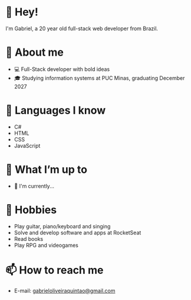 # 👋 Hey!
I'm Gabriel, a 20 year old full-stack web developer from Brazil.

# 📖 About me
* 💻 Full-Stack developer with bold ideas
* 🎓 Studying information systems at PUC Minas, graduating December 2027

# 📒 Languages I know
* C#
* HTML
* CSS
* JavaScript

# 🔭 What I’m up to
* 🔨 I'm currently...

# 🎸 Hobbies
* Play guitar, piano/keyboard and singing
* Solve and develop software and apps at RocketSeat
* Read books
* Play RPG and videogames

# 📫 How to reach me
* E-mail: gabrieloliveiraquintao@gmail.com 
